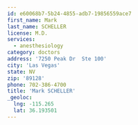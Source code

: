 ```yaml
---
id: e60068b7-5b24-4855-adb7-19856559ace7
first_name: Mark
last_name: SCHELLER
license: M.D.
services:
  - anesthesiology
category: doctors
address: '7250 Peak Dr  Ste 100'
city: 'Las Vegas'
state: NV
zip: '89128'
phone: 702-386-4700
title: 'Mark SCHELLER'
_geoloc:
  lng: -115.265
  lat: 36.193501
---
```

